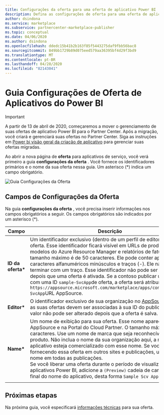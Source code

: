 ```yaml
---
title: Configurações da oferta para uma oferta de aplicativo Power BI | Azure Marketplace
description: Defina as configurações de oferta para uma oferta de aplicativo Power BI para o Microsoft AppSource Marketplace.
author: dsindona
ms.service: marketplace
ms.subservice: partnercenter-marketplace-publisher
ms.topic: conceptual
ms.date: 04/06/2020
ms.author: dsindona
ms.openlocfilehash: ddedc15b41b2b163f85f5443275daf9fbb56bac8
ms.sourcegitcommit: 849bb1729b89d075eed579aa36395bf4d29f3bd9
ms.translationtype: MT
ms.contentlocale: pt-BR
ms.lasthandoff: 04/28/2020
ms.locfileid: "82143041"
---
```

# <a name="power-bi-apps-offer-settings-tab"></a>Guia Configurações de Oferta de Aplicativos do Power BI

>[!Important]
>A partir de 13 de abril de 2020, começaremos a mover o gerenciamento de suas ofertas de aplicativo Power BI para o Partner Center. Após a migração, você criará e gerenciará suas ofertas no Partner Center. Siga as instruções em [Power bi visão geral da criação de aplicativo](https://docs.microsoft.com/azure/marketplace/partner-center-portal/create-power-bi-app-offer) para gerenciar suas ofertas migradas.

Ao abrir a nova página de **oferta** para aplicativos de serviço, você verá primeiro a guia **configurações da oferta** . Você fornece os identificadores primários e o nome da sua oferta nessa guia. Um asterisco (*) indica um campo obrigatório.

![Guia Configurações da Oferta](./media/offer-settings-tab.png)


## <a name="offer-settings-fields"></a>Campos de Configurações da Oferta 

Na guia **configurações da oferta** , você precisa inserir informações nos campos obrigatórios a seguir. Os campos obrigatórios são indicados por um asterisco (*).

|  Campo        |  Descrição                                                               |
|---------------|----------------------------------------------------------------------------|
| **ID da oferta\***  | Um identificador exclusivo (dentro de um perfil de editor) para a oferta. Esse identificador ficará visível em URLs de produtos, modelos do Azure Resource Manager e relatórios de faturamento. O tamanho máximo é de 50 caracteres. Ele pode conter apenas caracteres alfanuméricos minúsculos e traços (-). Ele não pode terminar com um traço. Esse identificador não pode ser alterado depois que uma oferta é ativada. Se a contoso publicar uma oferta com uma ID `sample-SvcApp`de oferta, a oferta será atribuída à `https://appsource.microsoft.com/marketplace/apps/contoso.sample-SvcApp`URL AppSource.      |
| **Editor\*** | O identificador exclusivo de sua organização no [AppSource](https://appsource.microsoft.com). Todas as suas ofertas devem ser associadas à sua ID do publicador. Esse valor não pode ser alterado depois que a oferta é salva.                         |
| **Name\***      | Um nome de exibição para sua oferta. Esse nome aparecerá em AppSource e na Portal do Cloud Partner. O tamanho máximo é de 50 caracteres. Use um nome de marca que seja reconhecível para seu produto. Não inclua o nome da sua organização aqui, a menos que o aplicativo esteja comercializado com esse nome. Se você estiver fornecendo essa oferta em outros sites e publicações, use o mesmo nome em todas as publicações.    <br/>Se você liberar uma oferta durante o período de visualização para aplicativos Power BI, adicione a `(Preview)` cadeia de caracteres no final do nome do aplicativo, desta forma `Sample Scv App (Preview)`:. |
|     |     |


## <a name="next-steps"></a>Próximas etapas

Na próxima guia, você especificará [informações técnicas](./cpp-technical-info-tab.md) para sua oferta.
